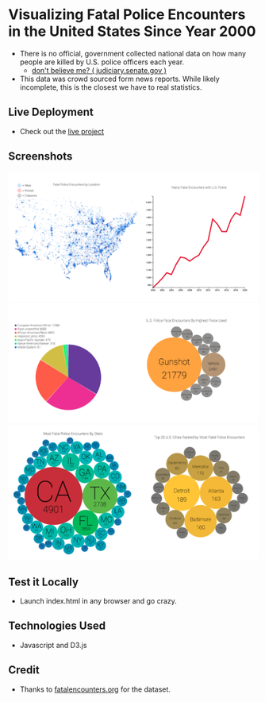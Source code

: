 # Visualizing Fatal Police Encounters in the United States Since Year 2000
- There is no official, government collected national data on how many people are killed by U.S. police officers each year.
  * [don't believe me? ( judiciary.senate.gov )](https://www.judiciary.senate.gov/download/blumenthal-record-sub-12914)
- This data was crowd sourced form news reports. While likely incomplete, this is the closest we have to real statistics.

## Live Deployment
  * Check out the [live project](https://www.jonathanewarner.com/police-fatal-encounters-visualization/)

## Screenshots
![screenshot 1](./images/screenshots/screenshot1.png)
![screenshot 2](./images/screenshots/screenshot2.png)
![screenshot 3](./images/screenshots/screenshot3.png)

## Test it Locally
  * Launch index.html in any browser and go crazy.

## Technologies Used
  * Javascript and D3.js

## Credit
  * Thanks to [fatalencounters.org](https://www.fatalencounters.org) for the dataset.